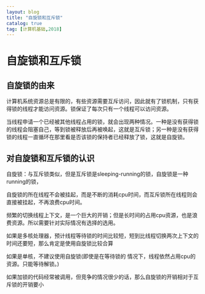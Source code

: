 ```yaml
---
layout: blog
title: "自旋锁和互斥锁"
catalog: true
tag: [计算机基础,2018]
---
```

# 自旋锁和互斥锁

## 自旋锁的由来

计算机系统资源总是有限的，有些资源需要互斥访问，因此就有了锁机制，只有获得锁的线程才能访问资源。锁保证了每次只有一个线程可以访问资源。

当线程申请一个已经被其他线程占用的锁，就会出现两种情况。一种是没有获得锁的线程会阻塞自己，等到锁被释放后再被唤起，这就是互斥锁；另一种是没有获得锁的线程一直循环在那里看是否该锁的保持者已经释放了锁，这就是自旋锁。

## 对自旋锁和互斥锁的认识

自旋锁：与互斥锁类似，但是互斥锁是sleeping-running的锁，自旋锁是一种running的锁，

自旋锁的所在线程不会被挂起，而是不断的消耗cpu时间，而互斥锁所在线程则会直接被挂起，不再浪费cpu时间。

频繁的切换线程上下文，是一个巨大的开销；但是长时间的占用cpu资源，也是浪费资源。所以需要针对实际情况有选择的选用。

如果是多核处理器，预计线程等待锁的时间比较短，短到比线程切换两次上下文的时间还要短，那么肯定是使用自旋锁比较合算

如果是单核，不建议使用自旋锁(即使是在等待锁的
情况下，线程依然占用cpu的资源。只能等待解锁。)

如果加锁的代码经常被调用，但竞争的情况很少的话，那么自旋锁的开销相对于互斥锁的开销要小